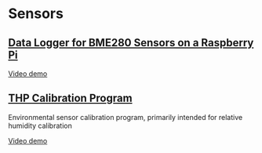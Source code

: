 # Sensors

## [Data Logger for BME280 Sensors on a Raspberry Pi](CS50x/project)
[Video demo](https://youtu.be/62MMcRAne60)

## [THP Calibration Program](thpcal)
Environmental sensor calibration program, primarily intended for relative humidity calibration

[Video demo](https://youtu.be/PUZ_fvgNIi0)

